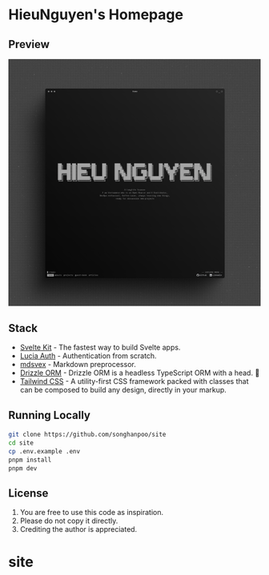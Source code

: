 # HieuNguyen's Homepage

## Preview

![Preview 1](./static/preview-2.png)

## Stack

- [Svelte Kit](https://svelte.dev/) - The fastest way to build Svelte apps.
- [Lucia Auth](https://lucia-auth.com/) - Authentication from scratch.
- [mdsvex](https://mdsvex.pngwn.io/) - Markdown preprocessor.
- [Drizzle ORM](https://orm.drizzle.team/) - Drizzle ORM is a headless TypeScript ORM with a head. 🐲
- [Tailwind CSS](https://tailwindcss.com) - A utility-first CSS framework packed with classes that can be composed to build any design, directly in your markup.

## Running Locally

```bash
git clone https://github.com/songhanpoo/site
cd site
cp .env.example .env
pnpm install
pnpm dev
```

## License

1. You are free to use this code as inspiration.
2. Please do not copy it directly.
3. Crediting the author is appreciated.

# site
